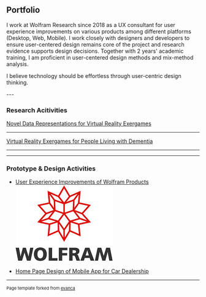 ## Portfolio

<p>I work at Wolfram Research since 2018 as a UX consultant for user experience improvements on various products among different platforms (Desktop, Web, Mobile).
I work closely with designers and developers to ensure user-centered design remains core of the project and research evidence supports design decisions.
Together with 2 years' academic training, I am proficient in user-centered design methods and mix-method analysis.
</p>

<p>
I believe technology should be effortless through user-centric design thinking.
</p>
---

### Research Acitivities


[Novel Data Representations for Virtual Reality Exergames](/research/dataviz)

--------------------------------

[Virtual Reality Exergames for People Living with Dementia](/research/vr)

--------------------------------

<!-- [Eletronic Health Record System Evaluation](/research/ehr) -->


---

### Prototype & Design Activities

- [User Experience Improvements of Wolfram Products](/work/wolfram)
<a href="https://www.wolfram.com/" target="_blank"><img src="images/wolfram_icon.png?raw=true"/></a>

- [Home Page Design of Mobile App for Car Dealership](/images/car_mobile.png)





---
<p style="font-size:11px">Page template forked from <a href="https://github.com/evanca/quick-portfolio">evanca</a></p>
<!-- Remove above link if you don't want to attibute -->
